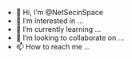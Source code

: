 - 👋 Hi, I’m @NetSecinSpace
- 👀 I’m interested in ...
- 🌱 I’m currently learning ...
- 💞️ I’m looking to collaborate on ...
- 📫 How to reach me ...

<!---
NetSecinSpace/NetSecinSpace is a ✨ special ✨ repository because its `README.md` (this file) appears on your GitHub profile.
You can click the Preview link to take a look at your changes.
--->
